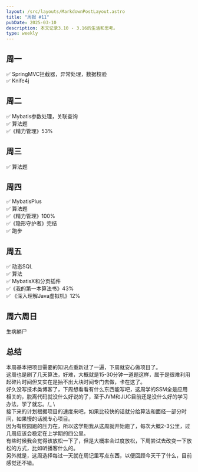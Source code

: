 ```yaml
---
layout: /src/layouts/MarkdownPostLayout.astro
title: "周报 #11"
pubDate: 2025-03-10
description: 本文记录3.10 - 3.16的生活和思考。
type: weekly
---
```

## 周一  
✅ SpringMVC拦截器，异常处理，数据校验  
✅ Knife4j  
## 周二  
✅ Mybatis参数处理，关联查询  
✅ 算法题  
✅《精力管理》53%  
## 周三  
✅ 算法题  
## 周四  
✅ MybatisPlus  
✅ 算法题  
✅《精力管理》100%  
✅《隐形守护者》完结  
✅ 跑步  
## 周五  
✅ 动态SQL  
✅ 算法  
✅ MybatisX和分页插件  
✅《我的第一本算法书》43%  
✅ 《深入理解Java虚拟机》12%  

## 周六周日  

生病躺尸  


## 总结  

本周基本把项目需要的知识点重新过了一遍，下周就安心做项目了。  
这周也是刷了几天算法，好难，大概就是15-30分钟一道题这样，属于是很难利用起碎片时间但又实在是抽不出大块时间专门去做，卡在这了。  
好久没写技术类博客了，下周想看看有什么东西能写吧，这周学的SSM全是应用相关的，脱离代码就没什么好说的了，至于JVM和JUC目前还是没什么好的学习办法，学了就忘。/_ \  
接下来的计划根据项目的速度来吧，如果比较快的话就分给算法和面经一部分时间，如果慢的话就专心项目。  
因为有校园跑的压力在，所以这学期我从这周就开始跑了，每次大概2-3公里，过几周应该会稳定在上学期的四公里。  
有些时候我会觉得该放松一下了，但是大概率会过度放松，下周尝试去改变一下放松的方式，比如听播客什么的。  
另外就是，这周选择每过一天就在周记里写点东西，以便回顾今天干了什么，目前感觉还不错。